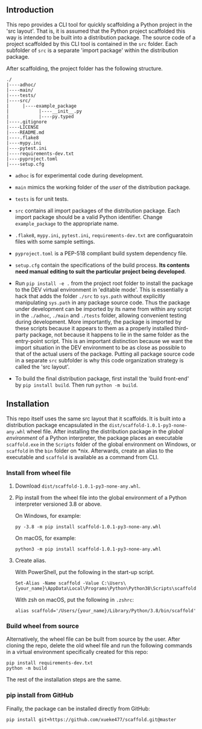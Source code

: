 ## Introduction

This repo provides a CLI tool for quickly scaffolding a Python project in the 'src layout'.
That is, it is assumed that the Python project scaffolded this way is intended to be built
into a distribution package. The source code of a project scaffolded by this CLI tool is
contained in the `src` folder. Each subfolder of `src` is a separate 'import package'
within the distribution package.

After scaffolding, the project folder has the following structure.

```
./
|----adhoc/
|----main/
|----tests/
|----src/
|     |----example_package
|           |----__init__.py
|           |----py.typed
|----.gitignore
|----LICENSE
|----README.md
|----.flake8
|----mypy.ini
|----pytest.ini
|----requirements-dev.txt
|----pyproject.toml
|----setup.cfg
```

- `adhoc` is for experimental code during development.

- `main` mimics the working folder of the _user_ of the distribution package.

- `tests` is for unit tests.

- `src` contains all import packages of the distribution package. Each import package
  should be a valid Python identifier. Change `example_package` to the appropriate name.

- `.flake8`, `mypy.ini`, `pytest.ini`, `requirements-dev.txt` are configuaratoin files
  with some sample settings.

- `pyproject.toml` is a PEP-518 compliant build system dependency file.

- `setup.cfg` contain the specifications of the build process. **Its contents need manual**
  **editing to suit the particular project being developed**.

- Run `pip install -e .` from the project root folder to install the package to the DEV virtual
  environment in 'editable mode'. This is essentially a hack that adds the folder `./src` to
  `sys.path` without explicitly manipulating `sys.path` in any package source code. Thus the
  package under development can be imported by its name from within any script in the `./adhoc`,
  `./main` and `./tests` folder, allowing convenient testing during development. More importantly,
  the package is imported by these scripts because it appears to them as a properly installed
  third-party package, not because it happens to lie in the same folder as the entry-point script.
  This is an important distinction because we want the import situation in the DEV environment
  to be as close as possible to that of the actual users of the package. Putting all package
  source code in a separate `src` subfolder is why this code organization strategy is called
  the 'src layout'.

- To build the final distribution package, first install the 'build front-end' by
  `pip install build`. Then run `python -m build`.

## Installation

This repo itself uses the same src layout that it scaffolds. It is built into a distribution
package encapsulated in the `dist/scaffold-1.0.1-py3-none-any.whl` wheel
file. After installing the distribution package in the _global environment_ of a Python
interpreter, the package places an executable `scaffold.exe` in the `Scripts` folder of the
global environment on Windows, or `scaffold` in the `bin` folder on \*nix. Afterwards, create
an alias to the executable and `scaffold` is available as a command from CLI.

### Install from wheel file

1.  Download `dist/scaffold-1.0.1-py3-none-any.whl`.

2.  Pip install from the wheel file into the global environment of a Python interpreter
    versioned 3.8 or above.

    On Windows, for example:

    ```
    py -3.8 -m pip install scaffold-1.0.1-py3-none-any.whl
    ```

    On macOS, for example:

    ```
    python3 -m pip install scaffold-1.0.1-py3-none-any.whl
    ```

3.  Create alias.

    With PowerShell, put the following in the start-up script.

    ```
    Set-Alias -Name scaffold -Value C:\Users\{your_name}\AppData\Local\Programs\Python\Python38\Scripts\scaffold.exe
    ```

    With zsh on macOS, put the following in `.zshrc`:

    ```
    alias scaffold='/Users/{your_name}/Library/Python/3.8/bin/scaffold'
    ```

### Build wheel from source

Alternatively, the wheel file can be built from source by the user.
After cloning the repo, delete the old wheel file and run the following
commands in a virtual environment specifically created for this repo:

```
pip install requirements-dev.txt
python -m build
```

The rest of the installation steps are the same.

### pip install from GitHub

Finally, the package can be installed directly from GitHub:

```
pip install git+https://github.com/xueke477/scaffold.git@master
```

